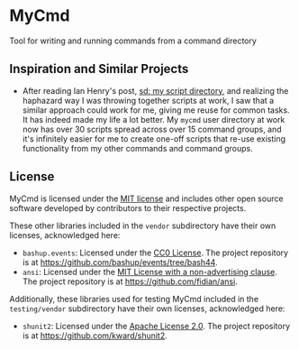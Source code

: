 # MyCmd

Tool for writing and running commands from a command directory

## Inspiration and Similar Projects

* After reading Ian Henry's post, [sd: my script directory](https://ianthehenry.com/posts/sd-my-script-directory/), and realizing the haphazard way I was throwing together scripts at work, I saw that a similar approach could work for me, giving me reuse for common tasks. It has indeed made my life a lot better. My `mycmd` user directory at work now has over 30 scripts spread across over 15 command groups, and it's infinitely easier for me to create one-off scripts that re-use existing functionality from my other commands and command groups.

## License

MyCmd is licensed under the [MIT license](LICENSE.md) and includes other open source software developed by contributors to their respective projects.

These other libraries included in the `vendor` subdirectory have their own licenses, acknowledged here:
* `bashup.events`: Licensed under the [CC0 License](https://creativecommons.org/publicdomain/zero/1.0/). The project repository is at <https://github.com/bashup/events/tree/bash44>.
* `ansi`: Licensed under the [MIT License with a non-advertising clause](https://github.com/fidian/ansi/blob/master/LICENSE.md). The project repository is at <https://github.com/fidian/ansi>.

Additionally, these libraries used for testing MyCmd included in the `testing/vendor` subdirectory have their own licenses, acknowledged here:
* `shunit2`: Licensed under the [Apache License 2.0](https://github.com/kward/shunit2/blob/master/LICENSE). The project repository is at <https://github.com/kward/shunit2>.
